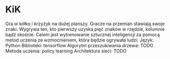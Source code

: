 # KiK
Gra w kółko i krzyżyk na dużej planszy. Gracze na przemian stawiają swoje znaki. Wygrywa ten, kto pierwszy uzyska pięć znaków w rzędzie, kolumnie bądź skośnie.
Celem jest wytrenowanie sztucznej inteligencji za pomocą metod uczenia ze wzmocnieniem, która będzie ogrywała ludzi.
Język: Python
Biblioteki: tensorflow
Algorytm przeszukiwania drzewa: TODO
Metoda uczenia: policy learning
Architektura sieci: TODO

